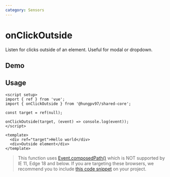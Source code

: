 ```yaml
---
category: Sensors
---
```


<script setup>
import Demo from './demo.vue'
</script>

# onClickOutside

<FunctionInfo :frontmatter="$frontmatter" package="Share - Core" fn="onClickOutside" />
Listen for clicks outside of an element. Useful for modal or dropdown.

## Demo

<DemoContainer>
  <Demo />
</DemoContainer>

## Usage

```vue
<script setup>
import { ref } from 'vue';
import { onClickOutside } from '@hungpv97/shared-core';

const target = ref(null);

onClickOutside(target, (event) => console.log(event));
</script>

<template>
  <div ref="target">Hello world</div>
  <div>Outside element</div>
</template>
```

> This function uses [Event.composedPath()](https://developer.mozilla.org/en-US/docs/Web/API/Event/composedPath) which is NOT supported by IE 11, Edge 18 and below. If you are targeting these browsers, we recommend you to include [this code snippet](https://gist.github.com/sibbng/13e83b1dd1b733317ce0130ef07d4efd) on your project.

